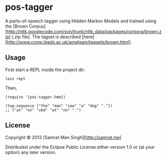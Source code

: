 # pos-tagger

A parts-of-speech tagger using Hidden Markov Models and trained using the
[Brown Corpus][http://nltk.googlecode.com/svn/trunk/nltk_data/packages/corpora/brown.zip]
(.zip file). The tagset is described [here][http://www.comp.leeds.ac.uk/amalgam/tagsets/brown.html].

## Usage

First start a REPL inside the project dir:

    lein repl

Then,

    (require '[pos-tagger.hmm])

    (tag-sequence ["the" "man" "saw" "a" "dog" "."])
    ;; ("at" "nn" "vbd" "at" "nn" ".")

## License

Copyright © 2013 [Samrat Man Singh][http://samrat.me]

Distributed under the Eclipse Public License either version 1.0 or (at
your option) any later version.
